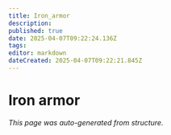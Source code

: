 ```yaml
---
title: Iron_armor
description: 
published: true
date: 2025-04-07T09:22:24.136Z
tags: 
editor: markdown
dateCreated: 2025-04-07T09:22:21.845Z
---
```


# Iron armor

*This page was auto-generated from structure.*